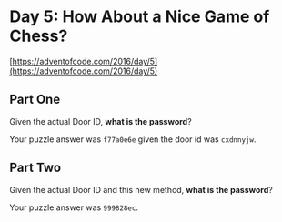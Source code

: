 # Day 5: How About a Nice Game of Chess?

[https://adventofcode.com/2016/day/5](https://adventofcode.com/2016/day/5)

## Part One

Given the actual Door ID, **what is the password**?

Your puzzle answer was `f77a0e6e` given the door id was `cxdnnyjw`.

## Part Two

Given the actual Door ID and this new method, **what is the password**?

Your puzzle answer was `999828ec`.
